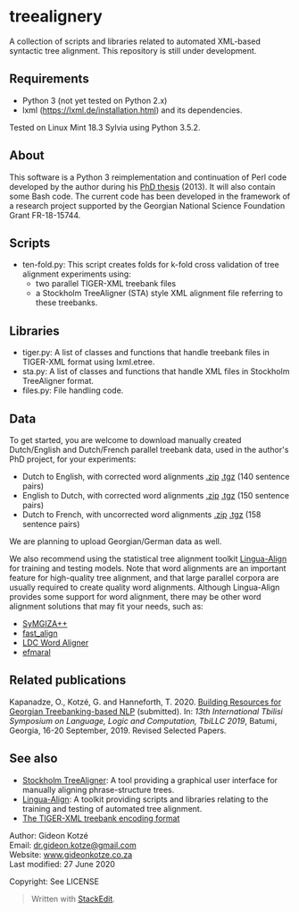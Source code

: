 
# treealignery
A collection of scripts and libraries related to automated XML-based syntactic tree alignment. This repository is still under development.

## Requirements
* Python 3 (not yet tested on Python 2.x)
* lxml (https://lxml.de/installation.html) and its dependencies.

Tested on Linux Mint 18.3 Sylvia using Python 3.5.2.

## About
This software is a Python 3 reimplementation and continuation of Perl code developed by the author during his [PhD thesis](http://gideonkotze.co.za/downloads/GideonThesis_Electronic.pdf) (2013). It will also contain some Bash code. The current code has been developed in the framework of a research project supported by the Georgian National Science Foundation Grant FR-18-15744.

## Scripts

* ten-fold.py: This script creates folds for k-fold cross validation of tree alignment experiments using:
  * two parallel TIGER-XML treebank files
  * a Stockholm TreeAligner (STA) style XML alignment file referring to these treebanks.

## Libraries

* tiger.py: A list of classes and functions that handle treebank files in TIGER-XML format using lxml.etree.
* sta.py: A list of classes and functions that handle XML files in Stockholm TreeAligner format.
* files.py: File handling code.

## Data
To get started, you are welcome to download manually created Dutch/English and Dutch/French parallel treebank data, used in the author's PhD project, for your experiments:
* Dutch to English, with corrected word alignments  [.zip](http://gideonkotze.co.za/downloads/pacomt-duteng-manualword.zip)  [.tgz](http://gideonkotze.co.za/downloads/pacomt-duteng-manualword.tgz)  (140 sentence pairs)
* English to Dutch, with corrected word alignments  [.zip](http://gideonkotze.co.za/downloads/pacomt-engdut-manualword.zip)  [.tgz](http://gideonkotze.co.za/downloads/pacomt-engdut-manualword.tgz)  (150 sentence pairs)
* Dutch to French, with uncorrected word alignments  [.zip](http://gideonkotze.co.za/downloads/pacomt-dutfra-autoword.zip)  [.tgz](http://gideonkotze.co.za/downloads/pacomt-dutfra-autoword.tgz)  (158 sentence pairs)

We are planning to upload Georgian/German data as well.

We also recommend using the statistical tree alignment toolkit [Lingua-Align](https://bitbucket.org/tiedemann/lingua-align/wiki/Home) for training and testing models. Note that word alignments are an important feature for high-quality tree alignment, and that large parallel corpora are usually required to create quality word alignments. Although Lingua-Align provides some support for word alignment, there may be other word alignment solutions that may fit your needs, such as:
* [SyMGIZA++](https://github.com/emjotde/symgiza-pp)
* [fast_align](https://github.com/clab/fast_align)
* [LDC Word Aligner](https://www.ldc.upenn.edu/language-resources/tools/ldc-word-aligner)
* [efmaral](https://github.com/robertostling/efmaral)

## Related publications
Kapanadze, O., Kotzé, G. and Hanneforth, T. 2020. [Building Resources for Georgian Treebanking-based NLP](https://www.researchgate.net/publication/341821701_Building_Resources_for_Georgian_Treebanking-based_NLP) (submitted). In: _13th International Tbilisi Symposium on Language, Logic and Computation, TbiLLC 2019_, Batumi, Georgia, 16-20 September, 2019. Revised Selected Papers.

## See also
* [Stockholm TreeAligner](https://www.ling.su.se/english/nlp/tools/stockholm-treealigner): A tool providing a graphical user interface for manually aligning phrase-structure trees.
* [Lingua-Align](https://bitbucket.org/tiedemann/lingua-align/wiki/Home): A toolkit providing scripts and libraries relating to the training and testing of automated tree alignment.
* [The TIGER-XML treebank encoding format](https://www.ims.uni-stuttgart.de/documents/ressourcen/werkzeuge/tigersearch/doc/html/TigerXML.html)

Author: Gideon Kotzé  
Email: dr.gideon.kotze@gmail.com  
Website: www.gideonkotze.co.za  
Last modified: 27 June 2020

Copyright: See LICENSE

> Written with [StackEdit](https://stackedit.io/).
